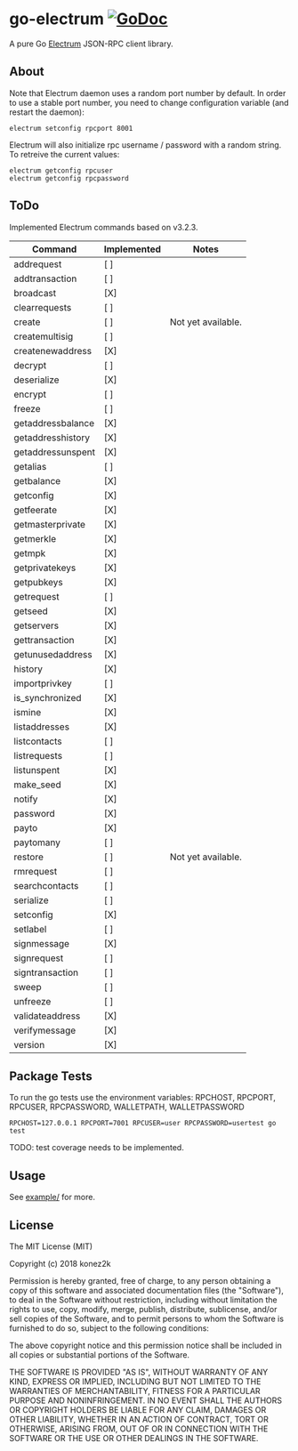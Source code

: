 # go-electrum [![GoDoc](https://godoc.org/github.com/konez2k/go-electrum?status.svg)](https://godoc.org/github.com/konez2k/go-electrum)

A pure Go [Electrum](https://electrum.org/) JSON-RPC client library.

## About

Note that Electrum daemon uses a random port number by default.
In order to use a stable port number, you need to change configuration variable (and restart the daemon):

```
electrum setconfig rpcport 8001
```

Electrum will also initialize rpc username / password with a random string.
To retreive the current values:

```
electrum getconfig rpcuser
electrum getconfig rpcpassword
```

## ToDo

Implemented Electrum commands based on v3.2.3.

| Command           | Implemented | Notes              |
|-------------------|-------------|--------------------|
| addrequest        | [ ]         |                    |
| addtransaction    | [ ]         |                    |
| broadcast         | [X]         |                    |
| clearrequests     | [ ]         |                    |
| create            | [ ]         | Not yet available. |
| createmultisig    | [ ]         |                    |
| createnewaddress  | [X]         |                    |
| decrypt           | [ ]         |                    |
| deserialize       | [X]         |                    |
| encrypt           | [ ]         |                    |
| freeze            | [ ]         |                    |
| getaddressbalance | [X]         |                    |
| getaddresshistory | [X]         |                    |
| getaddressunspent | [X]         |                    |
| getalias          | [ ]         |                    |
| getbalance        | [X]         |                    |
| getconfig         | [X]         |                    |
| getfeerate        | [X]         |                    |
| getmasterprivate  | [X]         |                    |
| getmerkle         | [X]         |                    |
| getmpk            | [X]         |                    |
| getprivatekeys    | [X]         |                    |
| getpubkeys        | [X]         |                    |
| getrequest        | [ ]         |                    |
| getseed           | [X]         |                    |
| getservers        | [X]         |                    |
| gettransaction    | [X]         |                    |
| getunusedaddress  | [X]         |                    |
| history           | [X]         |                    |
| importprivkey     | [ ]         |                    |
| is_synchronized   | [X]         |                    |
| ismine            | [X]         |                    |
| listaddresses     | [X]         |                    |
| listcontacts      | [ ]         |                    |
| listrequests      | [ ]         |                    |
| listunspent       | [X]         |                    |
| make_seed         | [X]         |                    |
| notify            | [X]         |                    |
| password          | [X]         |                    |
| payto             | [X]         |                    |
| paytomany         | [ ]         |                    |
| restore           | [ ]         | Not yet available. |
| rmrequest         | [ ]         |                    |
| searchcontacts    | [ ]         |                    |
| serialize         | [ ]         |                    |
| setconfig         | [X]         |                    |
| setlabel          | [ ]         |                    |
| signmessage       | [X]         |                    |
| signrequest       | [ ]         |                    |
| signtransaction   | [ ]         |                    |
| sweep             | [ ]         |                    |
| unfreeze          | [ ]         |                    |
| validateaddress   | [X]         |                    |
| verifymessage     | [X]         |                    |
| version           | [X]         |                    |

## Package Tests

To run the go tests use the environment variables: RPCHOST, RPCPORT, RPCUSER, RPCPASSWORD, WALLETPATH, WALLETPASSWORD

```
RPCHOST=127.0.0.1 RPCPORT=7001 RPCUSER=user RPCPASSWORD=usertest go test
```

TODO: test coverage needs to be implemented.

## Usage

See [example/](https://github.com/konez2k/go-electrum/tree/master/example) for more.

## License

The MIT License (MIT)

Copyright (c) 2018 konez2k

Permission is hereby granted, free of charge, to any person obtaining a copy
of this software and associated documentation files (the "Software"), to deal
in the Software without restriction, including without limitation the rights
to use, copy, modify, merge, publish, distribute, sublicense, and/or sell
copies of the Software, and to permit persons to whom the Software is
furnished to do so, subject to the following conditions:

The above copyright notice and this permission notice shall be included in all
copies or substantial portions of the Software.

THE SOFTWARE IS PROVIDED "AS IS", WITHOUT WARRANTY OF ANY KIND, EXPRESS OR
IMPLIED, INCLUDING BUT NOT LIMITED TO THE WARRANTIES OF MERCHANTABILITY,
FITNESS FOR A PARTICULAR PURPOSE AND NONINFRINGEMENT. IN NO EVENT SHALL THE
AUTHORS OR COPYRIGHT HOLDERS BE LIABLE FOR ANY CLAIM, DAMAGES OR OTHER
LIABILITY, WHETHER IN AN ACTION OF CONTRACT, TORT OR OTHERWISE, ARISING FROM,
OUT OF OR IN CONNECTION WITH THE SOFTWARE OR THE USE OR OTHER DEALINGS IN THE
SOFTWARE.